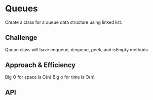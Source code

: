# Queues

<!-- Short summary or background information -->

Create a class for a queue data structure using linked list.

## Challenge

<!-- Description of the challenge -->

Queue class will have enqueue, dequeue, peek, and isEmpty methods

## Approach & Efficiency

<!-- What approach did you take? Why? What is the Big O space/time for this approach? -->

Big O for space is O(n)
Big o for time is O(n)

## API

<!-- Description of each method publicly available to your Stack and Queue-->
